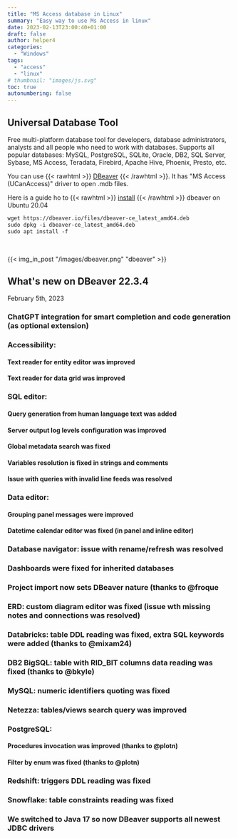 ```yaml
---
title: "MS Access database in Linux"
summary: "Easy way to use Ms Access in linux"
date: 2023-02-13T23:00:40+01:00
draft: false
author: helper4
categories:
  - "Windows"
tags:
  - "access"
  - "linux"
# thumbnail: "images/js.svg"
toc: true
autonumbering: false
---
```


## Universal Database Tool
Free multi-platform database tool for developers, database administrators, analysts and all people who need to work with databases. Supports all popular databases: MySQL, PostgreSQL, SQLite, Oracle, DB2, SQL Server, Sybase, MS Access, Teradata, Firebird, Apache Hive, Phoenix, Presto, etc.

You can use {{< rawhtml >}}
<a class="roll" target="_blank" href="https://dbeaver.io/">
  <span data-attr="DBeaver">DBeaver</span></a>
{{< /rawhtml >}}. It has "MS Access (UCanAccess)" driver to open .mdb files.

Here is a guide ho to {{< rawhtml >}}
<a class="roll" target="_blank" href="https://www.how2shout.com/linux/how-to-install-dbeaver-on-ubuntu-20-04-lts/">
  <span data-attr="install">install</span></a>
{{< /rawhtml >}} dbeaver on Ubuntu 20.04
```md
wget https://dbeaver.io/files/dbeaver-ce_latest_amd64.deb
sudo dpkg -i dbeaver-ce_latest_amd64.deb
sudo apt install -f
``` 
&nbsp;

{{< img_in_post "/images/dbeaver.png" "dbeaver" >}}


## What's new on DBeaver 22.3.4
February 5th, 2023

### ChatGPT integration for smart completion and code generation (as optional extension)

### Accessibility:
#### Text reader for entity editor was improved
#### Text reader for data grid was improved 
### SQL editor:
#### Query generation from human language text was added
#### Server output log levels configuration was improved
#### Global metadata search was fixed
#### Variables resolution is fixed in strings and comments
#### Issue with queries with invalid line feeds was resolved 
### Data editor:
#### Grouping panel messages were improved
#### Datetime calendar editor was fixed (in panel and inline editor) 
### Database navigator: issue with rename/refresh was resolved
### Dashboards were fixed for inherited databases
### Project import now sets DBeaver nature (thanks to @froque
### ERD: custom diagram editor was fixed (issue wth missing notes and connections was resolved)
### Databricks: table DDL reading was fixed, extra SQL keywords were added (thanks to @mixam24)
### DB2 BigSQL: table with RID_BIT columns data reading was fixed (thanks to @bkyle)
### MySQL: numeric identifiers quoting was fixed
### Netezza: tables/views search query was improved
### PostgreSQL:
#### Procedures invocation was improved (thanks to @plotn)
#### Filter by enum was fixed (thanks to @plotn) 
### Redshift: triggers DDL reading was fixed
### Snowflake: table constraints reading was fixed
### We switched to Java 17 so now DBeaver supports all newest JDBC drivers 


